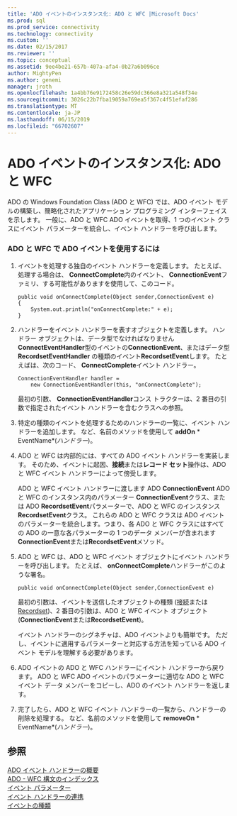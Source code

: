 ```yaml
---
title: 'ADO イベントのインスタンス化: ADO と WFC |Microsoft Docs'
ms.prod: sql
ms.prod_service: connectivity
ms.technology: connectivity
ms.custom: ''
ms.date: 02/15/2017
ms.reviewer: ''
ms.topic: conceptual
ms.assetid: 9ee4be21-657b-407a-afa4-0b27a6b096ce
author: MightyPen
ms.author: genemi
manager: jroth
ms.openlocfilehash: 1a4bb76e9172458c26e59dc366e8a321a548f34e
ms.sourcegitcommit: 3026c22b7fba19059a769ea5f367c4f51efaf286
ms.translationtype: MT
ms.contentlocale: ja-JP
ms.lasthandoff: 06/15/2019
ms.locfileid: "66702607"
---
```

# <a name="ado-event-instantiation-ado-and-wfc"></a>ADO イベントのインスタンス化: ADO と WFC
ADO の Windows Foundation Class (ADO と WFC) では、ADO イベント モデルの構築し、簡略化されたアプリケーション プログラミング インターフェイスを示します。 一般に、ADO と WFC ADO イベントを取得、1 つのイベント クラスにイベント パラメーターを統合し、イベント ハンドラーを呼び出します。  
  
### <a name="to-use-ado-events-in-adowfc"></a>ADO と WFC で ADO イベントを使用するには  
  
1.  イベントを処理する独自のイベント ハンドラーを定義します。 たとえば、処理する場合は、 **ConnectComplete**内のイベント、 **ConnectionEvent**ファミリ、する可能性がありますを使用して、このコード。  
  
    ```  
    public void onConnectComplete(Object sender,ConnectionEvent e)  
    {  
        System.out.println("onConnectComplete:" + e);  
    }  
    ```  
  
2.  ハンドラーをイベント ハンドラーを表すオブジェクトを定義します。 ハンドラー オブジェクトは、データ型でなければなりません**ConnectEventHandler**型のイベントの**ConnectionEvent**、またはデータ型**RecordsetEventHandler** の種類のイベント**RecordsetEvent**します。 たとえばは、次のコード、 **ConnectComplete**イベント ハンドラー。  
  
    ```  
    ConnectionEventHandler handler =   
        new ConnectionEventHandler(this, "onConnectComplete");  
    ```  
  
     最初の引数、 **ConnectionEventHandler**コンス トラクターは、2 番目の引数で指定されたイベント ハンドラーを含むクラスへの参照。  
  
3.  特定の種類のイベントを処理するためのハンドラーの一覧に、イベント ハンドラーを追加します。 など、名前のメソッドを使用して **addOn** * EventName*(*ハンドラー*)。  
  
4.  ADO と WFC は内部的には、すべての ADO イベント ハンドラーを実装します。 そのため、イベントに起因、**接続**または**レコード セット**操作は、ADO と WFC イベント ハンドラーによって傍受します。  
  
     ADO と WFC イベント ハンドラーに渡します ADO **ConnectionEvent** ADO と WFC のインスタンス内のパラメーター **ConnectionEvent**クラス、または ADO **RecordsetEvent**パラメーターで、ADO と WFC のインスタンス**RecordsetEvent**クラス。 これらの ADO と WFC クラスは ADO イベントのパラメーターを統合します。つまり、各 ADO と WFC クラスにはすべての ADO の一意な各パラメーターの 1 つのデータ メンバーが含まれます**ConnectionEvent**または**RecordsetEvent**メソッド。  
  
5.  ADO と WFC は、ADO と WFC イベント オブジェクトにイベント ハンドラーを呼び出します。 たとえば、 **onConnectComplete**ハンドラーがこのような署名。  
  
    ```  
    public void onConnectComplete(Object sender,ConnectionEvent e)  
    ```  
  
     最初の引数は、イベントを送信したオブジェクトの種類 ([接続](../../../ado/reference/ado-api/connection-object-ado.md)または[Recordset](../../../ado/reference/ado-api/recordset-object-ado.md))、2 番目の引数は、ADO と WFC イベント オブジェクト (**ConnectionEvent**または**RecordsetEvent**)。  
  
     イベント ハンドラーのシグネチャは、ADO イベントよりも簡単です。 ただし、イベントに適用するパラメーターと対応する方法を知っている ADO イベント モデルを理解する必要があります。  
  
6.  ADO イベントの ADO と WFC ハンドラーにイベント ハンドラーから戻ります。 ADO と WFC ADO イベントのパラメーターに適切な ADO と WFC イベント データ メンバーをコピーし、ADO のイベント ハンドラーを返します。  
  
7.  完了したら、ADO と WFC イベント ハンドラーの一覧から、ハンドラーの削除を処理する。 など、名前のメソッドを使用して **removeOn** * EventName*(*ハンドラー*)。  
  
## <a name="see-also"></a>参照  
 [ADO イベント ハンドラーの概要](../../../ado/guide/data/ado-event-handler-summary.md)   
 [ADO - WFC 構文のインデックス](../../../ado/reference/ado-api/ado-wfc-syntax-index.md)   
 [イベント パラメーター](../../../ado/guide/data/event-parameters.md)   
 [イベント ハンドラーの連携](../../../ado/guide/data/how-event-handlers-work-together.md)   
 [イベントの種類](../../../ado/guide/data/types-of-events.md)
